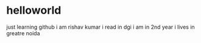 # helloworld
just learning github
i am rishav kumar 
i read in dgi
i am in 2nd year
i lives in greatre noida

